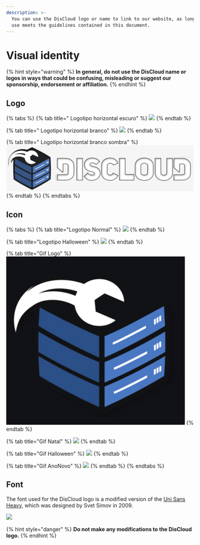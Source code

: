 ```yaml
---
description: >-
  You can use the DisCloud logo or name to link to our website, as long as its
  use meets the guidelines contained in this document.
---
```


# Visual identity

{% hint style="warning" %}
**In general, do not use the DisCloud name or logos in ways that could be confusing, misleading or suggest our sponsorship, endorsement or affiliation.**
{% endhint %}

## Logo

{% tabs %}
{% tab title=" Logotipo horizontal escuro" %}
![](../../.gitbook/assets/spoiler_discloud_dark.png)
{% endtab %}

{% tab title=" Logotipo horizontal branco" %}
![](../../.gitbook/assets/spoiler_discloud_branco.png)
{% endtab %}

{% tab title=" Logotipo horizontal branco sombra" %}
![](../../.gitbook/assets/discloud2%20%281%29%20%281%29%20%281%29.png)
{% endtab %}
{% endtabs %}

## Icon

{% tabs %}
{% tab title="Logotipo Normal" %}
![](../../.gitbook/assets/discloudlogo%20%281%29.png)
{% endtab %}

{% tab title="Logotipo Halloween" %}
![](../../.gitbook/assets/discloudhalloween.png)
{% endtab %}

{% tab title="Gif Logo" %}
![](../../.gitbook/assets/icongif%20%281%29%20%281%29%20%281%29%20%281%29.gif)
{% endtab %}

{% tab title="Gif Natal" %}
![](../../.gitbook/assets/natal.gif)
{% endtab %}

{% tab title="Gif Halloween" %}
![](../../.gitbook/assets/gif1.gif)
{% endtab %}

{% tab title="Gif AnoNovo" %}
![](../../.gitbook/assets/ww-1-.gif)
{% endtab %}
{% endtabs %}

## Font <a id="fonte"></a>

The font used for the DisCloud logo is a modified version of the [Uni Sans Heavy](https://www.myfonts.com/fonts/font-fabric/uni-sans/), which was designed by Svet Simov in 2009.

![](https://gblobscdn.gitbook.com/assets%2F-LmveSmUr3rXxq5cvnW5%2F-Lqi6xDE_7ijG6VKAzZX%2F-LqiHnjhuikLfPyTV8AU%2FDisCloud-Background.png?alt=media&token=033f6251-ce81-4a52-9817-a30394ca2ba3)

{% hint style="danger" %}
**Do not make any modifications to the DisCloud logo.**
{% endhint %}

